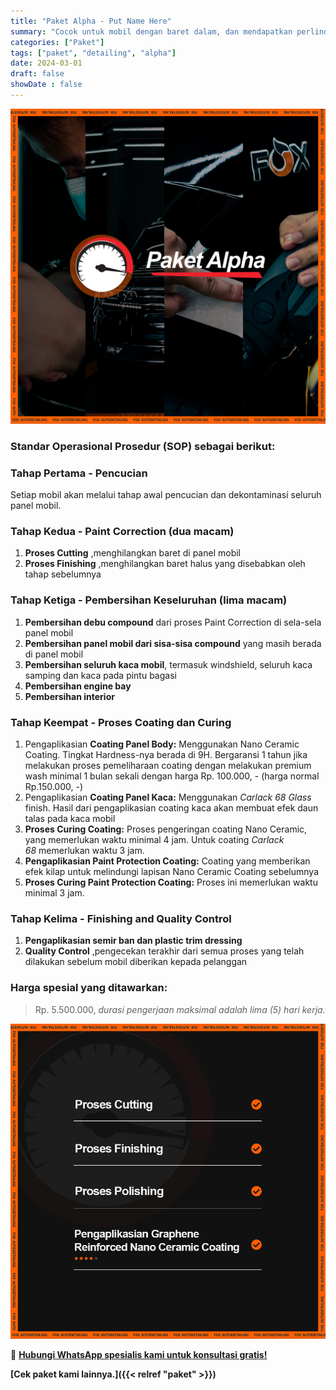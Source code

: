 ```yaml
---
title: "Paket Alpha - Put Name Here"
summary: "Cocok untuk mobil dengan baret dalam, dan mendapatkan perlindungan dari coating yang mengandung graphene, sehingga lebih tahan terhadap baret dan kerak air."
categories: ["Paket"]
tags: ["paket", "detailing", "alpha"]
date: 2024-03-01
draft: false
showDate : false
---
```


![Thumbnail Paket Alpha - Put Name Here](alpha.png)

### Standar Operasional Prosedur (SOP) sebagai berikut:

### **Tahap Pertama - Pencucian**

Setiap mobil akan melalui tahap awal pencucian dan dekontaminasi seluruh panel mobil.

### **Tahap Kedua - Paint Correction (dua macam)**

1.  **Proses Cutting** ,menghilangkan baret di panel mobil
2.  **Proses Finishing** ,menghilangkan baret halus yang disebabkan oleh tahap sebelumnya

### **Tahap Ketiga - Pembersihan Keseluruhan (lima macam)**

1.  **Pembersihan debu compound** dari proses Paint Correction di sela-sela panel mobil
2.  **Pembersihan panel mobil dari sisa-sisa compound** yang masih berada di panel mobil
3.  **Pembersihan seluruh kaca mobil**, termasuk windshield, seluruh kaca samping dan kaca pada pintu bagasi
4.  **Pembersihan engine bay**
5.  **Pembersihan interior**

### **Tahap Keempat - Proses Coating dan Curing**

1.  Pengaplikasian **Coating Panel Body:** Menggunakan Nano Ceramic Coating. Tingkat Hardness-nya berada di 9H. Bergaransi 1 tahun jika melakukan proses pemeliharaan coating dengan melakukan premium wash minimal 1 bulan sekali dengan harga Rp. 100.000, - (harga normal Rp.150.000, -)
2.  Pengaplikasian **Coating Panel Kaca:** Menggunakan _Carlack 68 Glass_ finish. Hasil dari pengaplikasian coating kaca akan membuat efek daun talas pada kaca mobil
3.  **Proses Curing Coating:** Proses pengeringan coating Nano Ceramic, yang memerlukan waktu minimal 4 jam. Untuk coating _Carlack 68_ memerlukan waktu 3 jam.
4.  **Pengaplikasian Paint Protection Coating:** Coating yang memberikan efek kilap untuk melindungi lapisan Nano Ceramic Coating sebelumnya
5.  **Proses Curing Paint Protection Coating:** Proses ini memerlukan waktu minimal 3 jam.

### **Tahap Kelima - Finishing and Quality Control**

1.  **Pengaplikasian semir ban dan plastic trim dressing**
2.  **Quality Control** ,pengecekan terakhir dari semua proses yang telah dilakukan sebelum mobil diberikan kepada pelanggan

### **Harga spesial yang ditawarkan:**
> Rp. 5.500.000, _durasi pengerjaan maksimal adalah lima (5) hari kerja._

![Sekilas Tentang Paket Alpha - Put Name Here](alpha2.jpg)

📲 [**Hubungi WhatsApp spesialis kami untuk konsultasi gratis!**](https://wa.me/628123456789)

**[Cek paket kami lainnya.]({{< relref "paket" >}})**